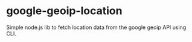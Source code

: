 # google-geoip-location
Simple node.js lib to fetch location data from the google geoip API using CLI.
